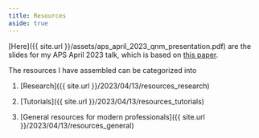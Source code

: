 ```yaml
---
title: Resources
aside: true
---
```



[Here]({{ site.url }}/assets/aps_april_2023_qnm_presentation.pdf)
are the slides for my APS April 2023 talk, which is based on
[this paper](https://arxiv.org/abs/2210.03657).


The resources I have assembled can be categorized into

1. [Research]({{ site.url }}/2023/04/13/resources_research)

2. [Tutorials]({{ site.url }}/2023/04/13/resources_tutorials)

3. [General resources for modern professionals]({{ site.url }}/2023/04/13/resources_general)
